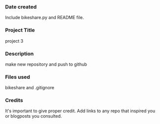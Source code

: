 ### Date created
Include bikeshare.py and README file.

### Project Title
project 3

### Description
make new repository and push to github

### Files used
bikeshare and .gitignore 

### Credits
It's important to give proper credit. Add links to any repo that inspired you or blogposts you consulted.

